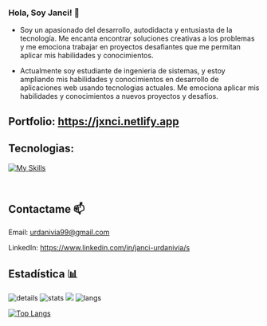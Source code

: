 ### Hola, Soy Janci! 🙂

- Soy un apasionado del desarrollo, autodidacta y entusiasta de la tecnología. Me encanta encontrar soluciones creativas a los problemas y me emociona trabajar en proyectos desafiantes que me permitan aplicar mis habilidades y conocimientos.

- Actualmente soy estudiante de ingenieria de sistemas, y estoy  ampliando mis habilidades y conocimientos en desarrollo de aplicaciones web usando tecnologias actuales. Me emociona aplicar mis habilidades y conocimientos a nuevos proyectos y desafíos.
## Portfolio: https://jxnci.netlify.app

## Tecnologias:

[![My Skills](https://skillicons.dev/icons?i=react,js,html,css,tailwind,bootstrap,jquery,nodejs,mysql,python,php,laravel,git,github)](https://skillicons.dev)

<br />

## Contactame 📫
 
 Email: urdanivia99@gmail.com 
 
 LinkedIn: https://www.linkedin.com/in/janci-urdanivia/s

## Estadística 📊
![details](https://github-profile-summary-cards.vercel.app/api/cards/profile-details?username=Jxnci&theme=gruvbox) 
![stats](https://github-profile-summary-cards.vercel.app/api/cards/stats?username=Jxnci&theme=gruvbox)
![](https://github-readme-streak-stats.herokuapp.com/?user=Jxnci&hide_border=true&card_width=338&theme=gruvbox)
![langs](https://github-readme-stats.vercel.app/api/top-langs/?username=Jxnci&hide=&layout=compact&theme=gruvbox&hide_border=true")



[![Top Langs](https://github-readme-stats.vercel.app/api/top-langs/?username=Jxnci&layout=compact&theme=algolia&show_icons=true)](https://github.com/Jxnci/github-readme-stats)

